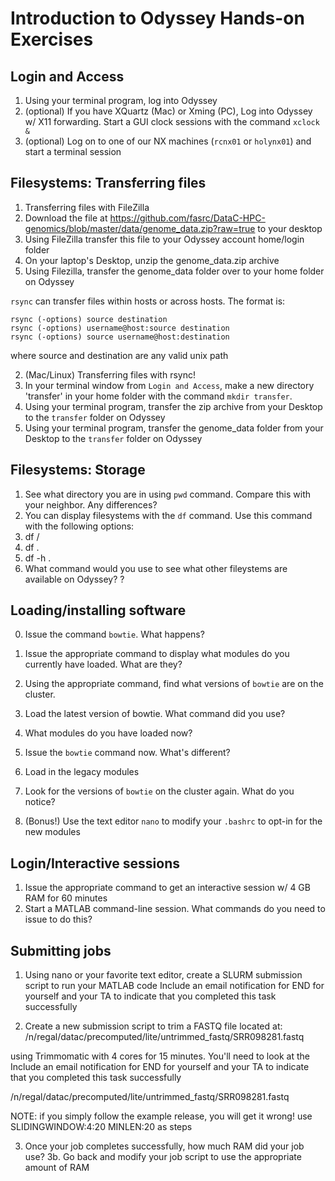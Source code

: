# Introduction to Odyssey Hands-on Exercises

## Login and Access
1. Using your terminal program, log into Odyssey
2. (optional) If you have XQuartz (Mac) or Xming (PC), Log into Odyssey w/ X11 forwarding. Start a GUI clock sessions with the command `xclock &`
3. (optional) Log on to one of our NX machines (`rcnx01` or `holynx01`) and start a terminal session


## Filesystems: Transferring files
1. Transferring files with FileZilla
  1. Download the file at https://github.com/fasrc/DataC-HPC-genomics/blob/master/data/genome_data.zip?raw=true to your desktop
  1. Using FileZilla transfer this file to your Odyssey account home/login folder
  2. On your laptop's Desktop, unzip the genome_data.zip archive
  2. Using Filezilla, transfer the genome_data folder over to your home folder on Odyssey

`rsync` can transfer files within hosts or across hosts. The format is:
  
```
rsync (-options) source destination
rsync (-options) username@host:source destination
rsync (-options) source username@host:destination
```

where source and destination are any valid unix path

2. (Mac/Linux) Transferring files with rsync!
  0. In your terminal window from `Login and Access`, make a new directory 'transfer' in your home folder with the command `mkdir transfer`.
  2. Using your terminal program, transfer the zip archive from your Desktop to the `transfer` folder on Odyssey
  3. Using your terminal program, transfer the genome_data folder from your Desktop to the `transfer` folder on Odyssey


## Filesystems: Storage
1. See what directory you are in using `pwd` command. Compare this with your neighbor. Any differences?
2. You can display filesystems with the `df` command. Use this command with the following options:
  1. df /
  2. df .
  3. df -h .
3. What command would you use to see what other fileystems are available on Odyssey? ?


## Loading/installing software
0. Issue the command `bowtie`. What happens?
1. Issue the appropriate command to display what modules do you currently have loaded. What are they?
2. Using the appropriate command, find what versions of `bowtie` are on the cluster.
3. Load the latest version of bowtie. What command did you use?
4. What modules do you have loaded now?
5. Issue the `bowtie` command now. What's different?

6. Load in the legacy modules
6. Look for the versions of `bowtie` on the cluster again. What do you notice?

0. (Bonus!) Use the text editor `nano` to modify your `.bashrc` to opt-in for the new modules


## Login/Interactive sessions
1. Issue the appropriate command to get an interactive session w/ 4 GB RAM for 60 minutes
2. Start a MATLAB command-line session. What commands do you need to issue to do this?


## Submitting jobs
1. Using nano or your favorite text editor, create a SLURM submission script to run your MATLAB code
Include an email notification for END for yourself and your TA to indicate that you completed this task successfully

2. Create a new submission script to trim a FASTQ file located at:
/n/regal/datac/precomputed/lite/untrimmed_fastq/SRR098281.fastq

using Trimmomatic with 4 cores for 15 minutes. You'll need to look at the 
Include an email notification for END for yourself and your TA to indicate that you completed this task successfully

/n/regal/datac/precomputed/lite/untrimmed_fastq/SRR098281.fastq

NOTE: if you simply follow the example release, you will get it wrong!
use SLIDINGWINDOW:4:20 MINLEN:20 as steps

3. Once your job completes successfully, how much RAM did your job use?
3b. Go back and modify your job script to use the appropriate amount of RAM

